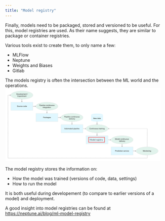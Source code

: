 ```yaml
---
title: "Model registry"
---
```


Finally, models need to be packaged, stored and versioned to be useful.
For this, model registries are used.
As their name suggests, they are similar to package or container registries.

Various tools exist to create them, to only name a few:
- MLFlow
- Neptune
- Weights and Biases
- Gitlab

The models registry is often the intersection between the ML world and the operations.
![img_17.png](img/img_17.png)

The model registry stores the information on:
- How the model was trained (versions of code, data, settings)
- How to run the model

It is both useful during developement (to compare to earlier versions of a model) and deployment.

A good insight into model registries can be found at https://neptune.ai/blog/ml-model-registry
